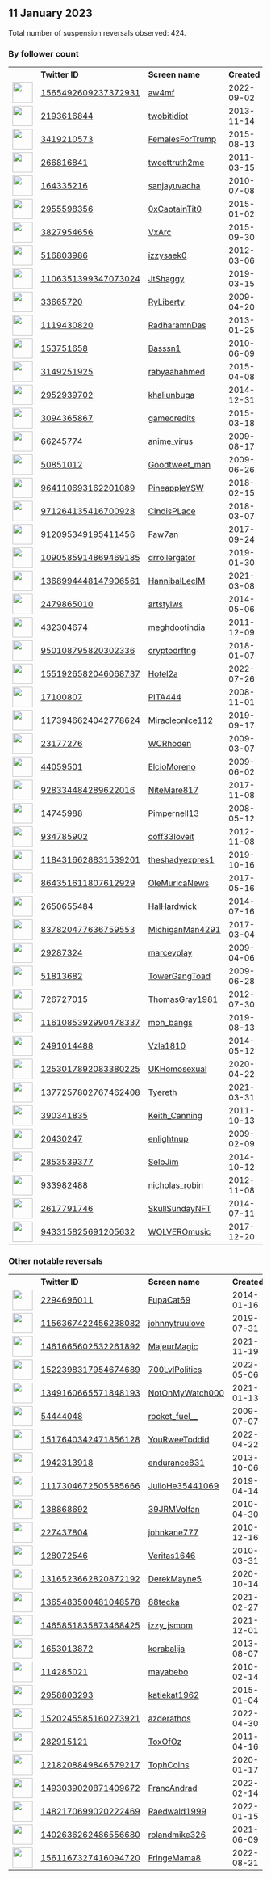 
## 11 January 2023
Total number of suspension reversals observed: 424.

### By follower count
<table><tr><th></th><th align="left">Twitter ID</th><th align="left">Screen name</th>
<th align="left">Created</th><th align="left">Status</th><th align="left">Suspended</th><th align="left">Followers</th>
<tr><td><a href="https://pbs.twimg.com/profile_images/1572941416048873475/mxm578Ct_normal.jpg"><img src="https://pbs.twimg.com/profile_images/1572941416048873475/mxm578Ct_normal.jpg" width="40px" height="40px" align="center"/></a></td><td><a href="https://twitter.com/intent/user?user_id=1565492609237372931">1565492609237372931</a></td><td><a href="https://twitter.com/aw4mf">aw4mf</a></td><td>2022-09-02</td><td align="center"></td><td>2022-12-30</td><td>552472</td></tr>
<tr><td><a href="https://pbs.twimg.com/profile_images/1574392800963174402/mea0sjf2_normal.jpg"><img src="https://pbs.twimg.com/profile_images/1574392800963174402/mea0sjf2_normal.jpg" width="40px" height="40px" align="center"/></a></td><td><a href="https://twitter.com/intent/user?user_id=2193616844">2193616844</a></td><td><a href="https://twitter.com/twobitidiot">twobitidiot</a></td><td>2013-11-14</td><td align="center"></td><td>2023-01-07</td><td>329048</td></tr>
<tr><td><a href="https://pbs.twimg.com/profile_images/1670128552224669702/194DQAy0_normal.jpg"><img src="https://pbs.twimg.com/profile_images/1670128552224669702/194DQAy0_normal.jpg" width="40px" height="40px" align="center"/></a></td><td><a href="https://twitter.com/intent/user?user_id=3419210573">3419210573</a></td><td><a href="https://twitter.com/FemalesForTrump">FemalesForTrump</a></td><td>2015-08-13</td><td align="center"></td><td></td><td>129482</td></tr>
<tr><td><a href="https://pbs.twimg.com/profile_images/1433491184165572618/a-SfaJgH_normal.jpg"><img src="https://pbs.twimg.com/profile_images/1433491184165572618/a-SfaJgH_normal.jpg" width="40px" height="40px" align="center"/></a></td><td><a href="https://twitter.com/intent/user?user_id=266816841">266816841</a></td><td><a href="https://twitter.com/tweettruth2me">tweettruth2me</a></td><td>2011-03-15</td><td align="center"></td><td>2022-11-17</td><td>93920</td></tr>
<tr><td><a href="https://pbs.twimg.com/profile_images/1132508105198039040/OfzZfH6V_normal.jpg"><img src="https://pbs.twimg.com/profile_images/1132508105198039040/OfzZfH6V_normal.jpg" width="40px" height="40px" align="center"/></a></td><td><a href="https://twitter.com/intent/user?user_id=164335216">164335216</a></td><td><a href="https://twitter.com/sanjayuvacha">sanjayuvacha</a></td><td>2010-07-08</td><td align="center"></td><td></td><td>92279</td></tr>
<tr><td><a href="https://pbs.twimg.com/profile_images/1669872335439155200/JMpDOAc4_normal.jpg"><img src="https://pbs.twimg.com/profile_images/1669872335439155200/JMpDOAc4_normal.jpg" width="40px" height="40px" align="center"/></a></td><td><a href="https://twitter.com/intent/user?user_id=2955598356">2955598356</a></td><td><a href="https://twitter.com/0xCaptainTit0">0xCaptainTit0</a></td><td>2015-01-02</td><td align="center"></td><td>2022-12-27</td><td>82143</td></tr>
<tr><td><a href="https://pbs.twimg.com/profile_images/1523393644396486656/LosD4TC1_normal.jpg"><img src="https://pbs.twimg.com/profile_images/1523393644396486656/LosD4TC1_normal.jpg" width="40px" height="40px" align="center"/></a></td><td><a href="https://twitter.com/intent/user?user_id=3827954656">3827954656</a></td><td><a href="https://twitter.com/VxArc">VxArc</a></td><td>2015-09-30</td><td align="center"></td><td>2022-09-30</td><td>62949</td></tr>
<tr><td><a href="https://pbs.twimg.com/profile_images/1637577994750271489/liUs-bhh_normal.jpg"><img src="https://pbs.twimg.com/profile_images/1637577994750271489/liUs-bhh_normal.jpg" width="40px" height="40px" align="center"/></a></td><td><a href="https://twitter.com/intent/user?user_id=516803986">516803986</a></td><td><a href="https://twitter.com/izzysaek0">izzysaek0</a></td><td>2012-03-06</td><td align="center"></td><td></td><td>62339</td></tr>
<tr><td><a href="https://pbs.twimg.com/profile_images/1385046416725319686/0mVau5Xr_normal.jpg"><img src="https://pbs.twimg.com/profile_images/1385046416725319686/0mVau5Xr_normal.jpg" width="40px" height="40px" align="center"/></a></td><td><a href="https://twitter.com/intent/user?user_id=1106351399347073024">1106351399347073024</a></td><td><a href="https://twitter.com/JtShaggy">JtShaggy</a></td><td>2019-03-15</td><td align="center"></td><td>2023-01-03</td><td>60917</td></tr>
<tr><td><a href="https://pbs.twimg.com/profile_images/1179270612096651265/buGHnc3i_normal.jpg"><img src="https://pbs.twimg.com/profile_images/1179270612096651265/buGHnc3i_normal.jpg" width="40px" height="40px" align="center"/></a></td><td><a href="https://twitter.com/intent/user?user_id=33665720">33665720</a></td><td><a href="https://twitter.com/RyLiberty">RyLiberty</a></td><td>2009-04-20</td><td align="center"></td><td></td><td>54439</td></tr>
<tr><td><a href="https://pbs.twimg.com/profile_images/1391309505590284288/kj7OgJ0H_normal.jpg"><img src="https://pbs.twimg.com/profile_images/1391309505590284288/kj7OgJ0H_normal.jpg" width="40px" height="40px" align="center"/></a></td><td><a href="https://twitter.com/intent/user?user_id=1119430820">1119430820</a></td><td><a href="https://twitter.com/RadharamnDas">RadharamnDas</a></td><td>2013-01-25</td><td align="center"></td><td>2022-11-21</td><td>50555</td></tr>
<tr><td><a href="https://pbs.twimg.com/profile_images/1354214268883902464/ThvQ3r8B_normal.jpg"><img src="https://pbs.twimg.com/profile_images/1354214268883902464/ThvQ3r8B_normal.jpg" width="40px" height="40px" align="center"/></a></td><td><a href="https://twitter.com/intent/user?user_id=153751658">153751658</a></td><td><a href="https://twitter.com/Basssn1">Basssn1</a></td><td>2010-06-09</td><td align="center"></td><td>2022-11-22</td><td>44905</td></tr>
<tr><td><a href="https://pbs.twimg.com/profile_images/1623497262084108289/KCDkQ05N_normal.jpg"><img src="https://pbs.twimg.com/profile_images/1623497262084108289/KCDkQ05N_normal.jpg" width="40px" height="40px" align="center"/></a></td><td><a href="https://twitter.com/intent/user?user_id=3149251925">3149251925</a></td><td><a href="https://twitter.com/rabyaahahmed">rabyaahahmed</a></td><td>2015-04-08</td><td align="center"></td><td>2023-01-10</td><td>41222</td></tr>
<tr><td><a href="https://pbs.twimg.com/profile_images/1664627885863256065/9KwkudDu_normal.jpg"><img src="https://pbs.twimg.com/profile_images/1664627885863256065/9KwkudDu_normal.jpg" width="40px" height="40px" align="center"/></a></td><td><a href="https://twitter.com/intent/user?user_id=2952939702">2952939702</a></td><td><a href="https://twitter.com/khaliunbuga">khaliunbuga</a></td><td>2014-12-31</td><td align="center"></td><td>2022-04-09</td><td>37483</td></tr>
<tr><td><a href="https://pbs.twimg.com/profile_images/1484347380585562115/vK2NicFW_normal.jpg"><img src="https://pbs.twimg.com/profile_images/1484347380585562115/vK2NicFW_normal.jpg" width="40px" height="40px" align="center"/></a></td><td><a href="https://twitter.com/intent/user?user_id=3094365867">3094365867</a></td><td><a href="https://twitter.com/gamecredits">gamecredits</a></td><td>2015-03-18</td><td align="center"></td><td>2022-12-26</td><td>35936</td></tr>
<tr><td><a href="https://pbs.twimg.com/profile_images/1628910436560011265/WqsYVOuL_normal.jpg"><img src="https://pbs.twimg.com/profile_images/1628910436560011265/WqsYVOuL_normal.jpg" width="40px" height="40px" align="center"/></a></td><td><a href="https://twitter.com/intent/user?user_id=66245774">66245774</a></td><td><a href="https://twitter.com/anime_virus">anime_virus</a></td><td>2009-08-17</td><td align="center"></td><td>2023-01-08</td><td>31965</td></tr>
<tr><td><a href="https://pbs.twimg.com/profile_images/1347063976585293826/11EjcLnX_normal.jpg"><img src="https://pbs.twimg.com/profile_images/1347063976585293826/11EjcLnX_normal.jpg" width="40px" height="40px" align="center"/></a></td><td><a href="https://twitter.com/intent/user?user_id=50851012">50851012</a></td><td><a href="https://twitter.com/Goodtweet_man">Goodtweet_man</a></td><td>2009-06-26</td><td align="center"></td><td>2022-10-28</td><td>28784</td></tr>
<tr><td><a href="https://pbs.twimg.com/profile_images/1664254534116597760/UvDLkB0U_normal.jpg"><img src="https://pbs.twimg.com/profile_images/1664254534116597760/UvDLkB0U_normal.jpg" width="40px" height="40px" align="center"/></a></td><td><a href="https://twitter.com/intent/user?user_id=964110693162201089">964110693162201089</a></td><td><a href="https://twitter.com/PineappleYSW">PineappleYSW</a></td><td>2018-02-15</td><td align="center"></td><td>2023-01-04</td><td>24367</td></tr>
<tr><td><a href="https://pbs.twimg.com/profile_images/1669952195792625666/yg9TMDaN_normal.jpg"><img src="https://pbs.twimg.com/profile_images/1669952195792625666/yg9TMDaN_normal.jpg" width="40px" height="40px" align="center"/></a></td><td><a href="https://twitter.com/intent/user?user_id=971264135416700928">971264135416700928</a></td><td><a href="https://twitter.com/CindisPLace">CindisPLace</a></td><td>2018-03-07</td><td align="center"></td><td>2022-10-05</td><td>22631</td></tr>
<tr><td><a href="https://pbs.twimg.com/profile_images/1396775316627103747/kFivFIgf_normal.jpg"><img src="https://pbs.twimg.com/profile_images/1396775316627103747/kFivFIgf_normal.jpg" width="40px" height="40px" align="center"/></a></td><td><a href="https://twitter.com/intent/user?user_id=912095349195411456">912095349195411456</a></td><td><a href="https://twitter.com/Faw7an">Faw7an</a></td><td>2017-09-24</td><td align="center"></td><td>2022-12-18</td><td>22433</td></tr>
<tr><td><a href="https://pbs.twimg.com/profile_images/1615536746720100354/XWp3rYPO_normal.jpg"><img src="https://pbs.twimg.com/profile_images/1615536746720100354/XWp3rYPO_normal.jpg" width="40px" height="40px" align="center"/></a></td><td><a href="https://twitter.com/intent/user?user_id=1090585914869469185">1090585914869469185</a></td><td><a href="https://twitter.com/drrollergator">drrollergator</a></td><td>2019-01-30</td><td align="center"></td><td>2023-01-10</td><td>18763</td></tr>
<tr><td><a href="https://pbs.twimg.com/profile_images/1661161773200814080/IBTLnNA0_normal.jpg"><img src="https://pbs.twimg.com/profile_images/1661161773200814080/IBTLnNA0_normal.jpg" width="40px" height="40px" align="center"/></a></td><td><a href="https://twitter.com/intent/user?user_id=1368994448147906561">1368994448147906561</a></td><td><a href="https://twitter.com/HannibalLecIM">HannibalLecIM</a></td><td>2021-03-08</td><td align="center"></td><td>2022-12-15</td><td>15589</td></tr>
<tr><td><a href="https://pbs.twimg.com/profile_images/1663370693327683586/YPwOWL1s_normal.jpg"><img src="https://pbs.twimg.com/profile_images/1663370693327683586/YPwOWL1s_normal.jpg" width="40px" height="40px" align="center"/></a></td><td><a href="https://twitter.com/intent/user?user_id=2479865010">2479865010</a></td><td><a href="https://twitter.com/artstylws">artstylws</a></td><td>2014-05-06</td><td align="center">🔒</td><td></td><td>15487</td></tr>
<tr><td><a href="https://pbs.twimg.com/profile_images/1203747314306674689/09Ka69_f_normal.jpg"><img src="https://pbs.twimg.com/profile_images/1203747314306674689/09Ka69_f_normal.jpg" width="40px" height="40px" align="center"/></a></td><td><a href="https://twitter.com/intent/user?user_id=432304674">432304674</a></td><td><a href="https://twitter.com/meghdootindia">meghdootindia</a></td><td>2011-12-09</td><td align="center"></td><td></td><td>14266</td></tr>
<tr><td><a href="https://pbs.twimg.com/profile_images/1657230094006464512/qKjKlPZ1_normal.jpg"><img src="https://pbs.twimg.com/profile_images/1657230094006464512/qKjKlPZ1_normal.jpg" width="40px" height="40px" align="center"/></a></td><td><a href="https://twitter.com/intent/user?user_id=950108795820302336">950108795820302336</a></td><td><a href="https://twitter.com/cryptodrftng">cryptodrftng</a></td><td>2018-01-07</td><td align="center"></td><td>2023-01-07</td><td>13980</td></tr>
<tr><td><a href="https://pbs.twimg.com/profile_images/1667706226266763264/vcAoAMyo_normal.jpg"><img src="https://pbs.twimg.com/profile_images/1667706226266763264/vcAoAMyo_normal.jpg" width="40px" height="40px" align="center"/></a></td><td><a href="https://twitter.com/intent/user?user_id=1551926582046068737">1551926582046068737</a></td><td><a href="https://twitter.com/Hotel2a">Hotel2a</a></td><td>2022-07-26</td><td align="center"></td><td>2022-12-14</td><td>13907</td></tr>
<tr><td><a href="https://pbs.twimg.com/profile_images/836963891254976514/3EvCCBLT_normal.jpg"><img src="https://pbs.twimg.com/profile_images/836963891254976514/3EvCCBLT_normal.jpg" width="40px" height="40px" align="center"/></a></td><td><a href="https://twitter.com/intent/user?user_id=17100807">17100807</a></td><td><a href="https://twitter.com/PITA444">PITA444</a></td><td>2008-11-01</td><td align="center"></td><td></td><td>12368</td></tr>
<tr><td><a href="https://pbs.twimg.com/profile_images/1615584261779644416/73qImwe5_normal.jpg"><img src="https://pbs.twimg.com/profile_images/1615584261779644416/73qImwe5_normal.jpg" width="40px" height="40px" align="center"/></a></td><td><a href="https://twitter.com/intent/user?user_id=1173946624042778624">1173946624042778624</a></td><td><a href="https://twitter.com/MiracleonIce112">MiracleonIce112</a></td><td>2019-09-17</td><td align="center"></td><td></td><td>11725</td></tr>
<tr><td><a href="https://abs.twimg.com/sticky/default_profile_images/default_profile_normal.png"><img src="https://abs.twimg.com/sticky/default_profile_images/default_profile_normal.png" width="40px" height="40px" align="center"/></a></td><td><a href="https://twitter.com/intent/user?user_id=23177276">23177276</a></td><td><a href="https://twitter.com/WCRhoden">WCRhoden</a></td><td>2009-03-07</td><td align="center"></td><td>2022-12-20</td><td>11685</td></tr>
<tr><td><a href="https://pbs.twimg.com/profile_images/1653428381583650818/f7hRiRqx_normal.jpg"><img src="https://pbs.twimg.com/profile_images/1653428381583650818/f7hRiRqx_normal.jpg" width="40px" height="40px" align="center"/></a></td><td><a href="https://twitter.com/intent/user?user_id=44059501">44059501</a></td><td><a href="https://twitter.com/ElcioMoreno">ElcioMoreno</a></td><td>2009-06-02</td><td align="center"></td><td>2022-09-28</td><td>11654</td></tr>
<tr><td><a href="https://pbs.twimg.com/profile_images/1613187294046871552/gvmyylpA_normal.jpg"><img src="https://pbs.twimg.com/profile_images/1613187294046871552/gvmyylpA_normal.jpg" width="40px" height="40px" align="center"/></a></td><td><a href="https://twitter.com/intent/user?user_id=928334484289622016">928334484289622016</a></td><td><a href="https://twitter.com/NiteMare817">NiteMare817</a></td><td>2017-11-08</td><td align="center"></td><td></td><td>11424</td></tr>
<tr><td><a href="https://pbs.twimg.com/profile_images/989352465484005376/lgTUmcPy_normal.jpg"><img src="https://pbs.twimg.com/profile_images/989352465484005376/lgTUmcPy_normal.jpg" width="40px" height="40px" align="center"/></a></td><td><a href="https://twitter.com/intent/user?user_id=14745988">14745988</a></td><td><a href="https://twitter.com/Pimpernell13">Pimpernell13</a></td><td>2008-05-12</td><td align="center"></td><td>2022-07-16</td><td>11267</td></tr>
<tr><td><a href="https://pbs.twimg.com/profile_images/1617728551242825728/12bOxg3E_normal.jpg"><img src="https://pbs.twimg.com/profile_images/1617728551242825728/12bOxg3E_normal.jpg" width="40px" height="40px" align="center"/></a></td><td><a href="https://twitter.com/intent/user?user_id=934785902">934785902</a></td><td><a href="https://twitter.com/coff33loveit">coff33loveit</a></td><td>2012-11-08</td><td align="center"></td><td></td><td>10097</td></tr>
<tr><td><a href="https://pbs.twimg.com/profile_images/1184318081499389952/tHBeoDnE_normal.jpg"><img src="https://pbs.twimg.com/profile_images/1184318081499389952/tHBeoDnE_normal.jpg" width="40px" height="40px" align="center"/></a></td><td><a href="https://twitter.com/intent/user?user_id=1184316628831539201">1184316628831539201</a></td><td><a href="https://twitter.com/theshadyexpres1">theshadyexpres1</a></td><td>2019-10-16</td><td align="center"></td><td></td><td>9961</td></tr>
<tr><td><a href="https://pbs.twimg.com/profile_images/1632977800691892225/sdJKLvuR_normal.jpg"><img src="https://pbs.twimg.com/profile_images/1632977800691892225/sdJKLvuR_normal.jpg" width="40px" height="40px" align="center"/></a></td><td><a href="https://twitter.com/intent/user?user_id=864351611807612929">864351611807612929</a></td><td><a href="https://twitter.com/OleMuricaNews">OleMuricaNews</a></td><td>2017-05-16</td><td align="center"></td><td>2022-07-15</td><td>9505</td></tr>
<tr><td><a href="https://pbs.twimg.com/profile_images/831456677983576064/8syLj45D_normal.jpg"><img src="https://pbs.twimg.com/profile_images/831456677983576064/8syLj45D_normal.jpg" width="40px" height="40px" align="center"/></a></td><td><a href="https://twitter.com/intent/user?user_id=2650655484">2650655484</a></td><td><a href="https://twitter.com/HalHardwick">HalHardwick</a></td><td>2014-07-16</td><td align="center"></td><td></td><td>9283</td></tr>
<tr><td><a href="https://pbs.twimg.com/profile_images/845273422703841280/RTFxSgiY_normal.jpg"><img src="https://pbs.twimg.com/profile_images/845273422703841280/RTFxSgiY_normal.jpg" width="40px" height="40px" align="center"/></a></td><td><a href="https://twitter.com/intent/user?user_id=837820477636759553">837820477636759553</a></td><td><a href="https://twitter.com/MichiganMan4291">MichiganMan4291</a></td><td>2017-03-04</td><td align="center"></td><td></td><td>8944</td></tr>
<tr><td><a href="https://pbs.twimg.com/profile_images/1455236132627697671/ECI4-lL7_normal.jpg"><img src="https://pbs.twimg.com/profile_images/1455236132627697671/ECI4-lL7_normal.jpg" width="40px" height="40px" align="center"/></a></td><td><a href="https://twitter.com/intent/user?user_id=29287324">29287324</a></td><td><a href="https://twitter.com/marceyplay">marceyplay</a></td><td>2009-04-06</td><td align="center"></td><td>2023-01-09</td><td>8248</td></tr>
<tr><td><a href="https://pbs.twimg.com/profile_images/1615696097636220928/F4xoYP7d_normal.jpg"><img src="https://pbs.twimg.com/profile_images/1615696097636220928/F4xoYP7d_normal.jpg" width="40px" height="40px" align="center"/></a></td><td><a href="https://twitter.com/intent/user?user_id=51813682">51813682</a></td><td><a href="https://twitter.com/TowerGangToad">TowerGangToad</a></td><td>2009-06-28</td><td align="center"></td><td>2022-11-20</td><td>7536</td></tr>
<tr><td><a href="https://pbs.twimg.com/profile_images/1334114699248623619/z-NTRmfe_normal.jpg"><img src="https://pbs.twimg.com/profile_images/1334114699248623619/z-NTRmfe_normal.jpg" width="40px" height="40px" align="center"/></a></td><td><a href="https://twitter.com/intent/user?user_id=726727015">726727015</a></td><td><a href="https://twitter.com/ThomasGray1981">ThomasGray1981</a></td><td>2012-07-30</td><td align="center"></td><td>2023-01-06</td><td>7227</td></tr>
<tr><td><a href="https://pbs.twimg.com/profile_images/1583368221620670464/vFYTdkt5_normal.jpg"><img src="https://pbs.twimg.com/profile_images/1583368221620670464/vFYTdkt5_normal.jpg" width="40px" height="40px" align="center"/></a></td><td><a href="https://twitter.com/intent/user?user_id=1161085392990478337">1161085392990478337</a></td><td><a href="https://twitter.com/moh_bangs">moh_bangs</a></td><td>2019-08-13</td><td align="center"></td><td>2022-12-18</td><td>6614</td></tr>
<tr><td><a href="https://pbs.twimg.com/profile_images/1598817606189948929/zCFJAL6T_normal.jpg"><img src="https://pbs.twimg.com/profile_images/1598817606189948929/zCFJAL6T_normal.jpg" width="40px" height="40px" align="center"/></a></td><td><a href="https://twitter.com/intent/user?user_id=2491014488">2491014488</a></td><td><a href="https://twitter.com/Vzla1810">Vzla1810</a></td><td>2014-05-12</td><td align="center"></td><td>2023-01-08</td><td>5272</td></tr>
<tr><td><a href="https://pbs.twimg.com/profile_images/1671626418147426304/gidVQd1r_normal.jpg"><img src="https://pbs.twimg.com/profile_images/1671626418147426304/gidVQd1r_normal.jpg" width="40px" height="40px" align="center"/></a></td><td><a href="https://twitter.com/intent/user?user_id=1253017892083380225">1253017892083380225</a></td><td><a href="https://twitter.com/UKHomosexual">UKHomosexual</a></td><td>2020-04-22</td><td align="center"></td><td>2022-10-11</td><td>5256</td></tr>
<tr><td><a href="https://pbs.twimg.com/profile_images/1663631053649584128/KkqCwclb_normal.jpg"><img src="https://pbs.twimg.com/profile_images/1663631053649584128/KkqCwclb_normal.jpg" width="40px" height="40px" align="center"/></a></td><td><a href="https://twitter.com/intent/user?user_id=1377257802767462408">1377257802767462408</a></td><td><a href="https://twitter.com/Tyereth">Tyereth</a></td><td>2021-03-31</td><td align="center"></td><td>2023-01-08</td><td>4909</td></tr>
<tr><td><a href="https://pbs.twimg.com/profile_images/1306136657574473730/joBgOau3_normal.jpg"><img src="https://pbs.twimg.com/profile_images/1306136657574473730/joBgOau3_normal.jpg" width="40px" height="40px" align="center"/></a></td><td><a href="https://twitter.com/intent/user?user_id=390341835">390341835</a></td><td><a href="https://twitter.com/Keith_Canning">Keith_Canning</a></td><td>2011-10-13</td><td align="center"></td><td>2022-11-08</td><td>4853</td></tr>
<tr><td><a href="https://pbs.twimg.com/profile_images/1621507472531021826/mnXCN6pL_normal.jpg"><img src="https://pbs.twimg.com/profile_images/1621507472531021826/mnXCN6pL_normal.jpg" width="40px" height="40px" align="center"/></a></td><td><a href="https://twitter.com/intent/user?user_id=20430247">20430247</a></td><td><a href="https://twitter.com/enlightnup">enlightnup</a></td><td>2009-02-09</td><td align="center"></td><td></td><td>4841</td></tr>
<tr><td><a href="https://pbs.twimg.com/profile_images/1523827934359871488/i78tsqo3_normal.jpg"><img src="https://pbs.twimg.com/profile_images/1523827934359871488/i78tsqo3_normal.jpg" width="40px" height="40px" align="center"/></a></td><td><a href="https://twitter.com/intent/user?user_id=2853539377">2853539377</a></td><td><a href="https://twitter.com/SelbJim">SelbJim</a></td><td>2014-10-12</td><td align="center"></td><td>2022-09-24</td><td>4702</td></tr>
<tr><td><a href="https://pbs.twimg.com/profile_images/808650477533593600/5FP8oC3F_normal.jpg"><img src="https://pbs.twimg.com/profile_images/808650477533593600/5FP8oC3F_normal.jpg" width="40px" height="40px" align="center"/></a></td><td><a href="https://twitter.com/intent/user?user_id=933982488">933982488</a></td><td><a href="https://twitter.com/nicholas_robin">nicholas_robin</a></td><td>2012-11-08</td><td align="center">🚫</td><td>2022-07-24</td><td>4615</td></tr>
<tr><td><a href="https://pbs.twimg.com/profile_images/1656312747758440448/-iRiG-MS_normal.jpg"><img src="https://pbs.twimg.com/profile_images/1656312747758440448/-iRiG-MS_normal.jpg" width="40px" height="40px" align="center"/></a></td><td><a href="https://twitter.com/intent/user?user_id=2617791746">2617791746</a></td><td><a href="https://twitter.com/SkullSundayNFT">SkullSundayNFT</a></td><td>2014-07-11</td><td align="center"></td><td>2022-12-15</td><td>4528</td></tr>
<tr><td><a href="https://pbs.twimg.com/profile_images/1620890125634007040/tRVPn-8z_normal.jpg"><img src="https://pbs.twimg.com/profile_images/1620890125634007040/tRVPn-8z_normal.jpg" width="40px" height="40px" align="center"/></a></td><td><a href="https://twitter.com/intent/user?user_id=943315825691205632">943315825691205632</a></td><td><a href="https://twitter.com/WOLVEROmusic">WOLVEROmusic</a></td><td>2017-12-20</td><td align="center"></td><td>2022-04-30</td><td>4123</td></tr>
</table>

### Other notable reversals
<table><tr><th></th><th align="left">Twitter ID</th><th align="left">Screen name</th>
<th align="left">Created</th><th align="left">Status</th><th align="left">Suspended</th><th align="left">Followers</th>
<tr><td><a href="https://pbs.twimg.com/profile_images/1274383317199134720/VUPwl1fy_normal.jpg"><img src="https://pbs.twimg.com/profile_images/1274383317199134720/VUPwl1fy_normal.jpg" width="40px" height="40px" align="center"/></a></td><td><a href="https://twitter.com/intent/user?user_id=2294696011">2294696011</a></td><td><a href="https://twitter.com/FupaCat69">FupaCat69</a></td><td>2014-01-16</td><td align="center"></td><td>2022-12-11</td><td>38</td></tr>
<tr><td><a href="https://pbs.twimg.com/profile_images/1666617261761626112/7c3Juo9__normal.jpg"><img src="https://pbs.twimg.com/profile_images/1666617261761626112/7c3Juo9__normal.jpg" width="40px" height="40px" align="center"/></a></td><td><a href="https://twitter.com/intent/user?user_id=1156367422456238082">1156367422456238082</a></td><td><a href="https://twitter.com/johnnytruulove">johnnytruulove</a></td><td>2019-07-31</td><td align="center">🔒</td><td>2022-12-11</td><td>130</td></tr>
<tr><td><a href="https://pbs.twimg.com/profile_images/1461666808101015552/fYiKLAdf_normal.jpg"><img src="https://pbs.twimg.com/profile_images/1461666808101015552/fYiKLAdf_normal.jpg" width="40px" height="40px" align="center"/></a></td><td><a href="https://twitter.com/intent/user?user_id=1461665602532261892">1461665602532261892</a></td><td><a href="https://twitter.com/MajeurMagic">MajeurMagic</a></td><td>2021-11-19</td><td align="center">👋</td><td>2023-01-09</td><td>533</td></tr>
<tr><td><a href="https://pbs.twimg.com/profile_images/1522398376997888003/hgRvo6Np_normal.jpg"><img src="https://pbs.twimg.com/profile_images/1522398376997888003/hgRvo6Np_normal.jpg" width="40px" height="40px" align="center"/></a></td><td><a href="https://twitter.com/intent/user?user_id=1522398317954674689">1522398317954674689</a></td><td><a href="https://twitter.com/700LvlPolitics">700LvlPolitics</a></td><td>2022-05-06</td><td align="center"></td><td>2023-01-06</td><td>139</td></tr>
<tr><td><a href="https://pbs.twimg.com/profile_images/1617730286464147456/xht1-2uV_normal.jpg"><img src="https://pbs.twimg.com/profile_images/1617730286464147456/xht1-2uV_normal.jpg" width="40px" height="40px" align="center"/></a></td><td><a href="https://twitter.com/intent/user?user_id=1349160665571848193">1349160665571848193</a></td><td><a href="https://twitter.com/NotOnMyWatch000">NotOnMyWatch000</a></td><td>2021-01-13</td><td align="center"></td><td>2022-12-13</td><td>1952</td></tr>
<tr><td><a href="https://pbs.twimg.com/profile_images/1394842390435975169/sOJi02zc_normal.jpg"><img src="https://pbs.twimg.com/profile_images/1394842390435975169/sOJi02zc_normal.jpg" width="40px" height="40px" align="center"/></a></td><td><a href="https://twitter.com/intent/user?user_id=54444048">54444048</a></td><td><a href="https://twitter.com/rocket_fuel__">rocket_fuel__</a></td><td>2009-07-07</td><td align="center">🔒</td><td>2023-01-09</td><td>1293</td></tr>
<tr><td><a href="https://pbs.twimg.com/profile_images/1671219344276062214/2zTDlXqG_normal.jpg"><img src="https://pbs.twimg.com/profile_images/1671219344276062214/2zTDlXqG_normal.jpg" width="40px" height="40px" align="center"/></a></td><td><a href="https://twitter.com/intent/user?user_id=1517640342471856128">1517640342471856128</a></td><td><a href="https://twitter.com/YouRweeToddid">YouRweeToddid</a></td><td>2022-04-22</td><td align="center"></td><td>2023-01-05</td><td>696</td></tr>
<tr><td><a href="https://pbs.twimg.com/profile_images/1629053307825098752/xIWXSmbX_normal.jpg"><img src="https://pbs.twimg.com/profile_images/1629053307825098752/xIWXSmbX_normal.jpg" width="40px" height="40px" align="center"/></a></td><td><a href="https://twitter.com/intent/user?user_id=1942313918">1942313918</a></td><td><a href="https://twitter.com/endurance831">endurance831</a></td><td>2013-10-06</td><td align="center"></td><td>2023-01-08</td><td>345</td></tr>
<tr><td><a href="https://pbs.twimg.com/profile_images/1465833727779434497/RhL1d_9s_normal.jpg"><img src="https://pbs.twimg.com/profile_images/1465833727779434497/RhL1d_9s_normal.jpg" width="40px" height="40px" align="center"/></a></td><td><a href="https://twitter.com/intent/user?user_id=1117304672505585666">1117304672505585666</a></td><td><a href="https://twitter.com/JulioHe35441069">JulioHe35441069</a></td><td>2019-04-14</td><td align="center"></td><td>2022-12-03</td><td>145</td></tr>
<tr><td><a href="https://pbs.twimg.com/profile_images/1656305512680488960/kdKoTOl4_normal.jpg"><img src="https://pbs.twimg.com/profile_images/1656305512680488960/kdKoTOl4_normal.jpg" width="40px" height="40px" align="center"/></a></td><td><a href="https://twitter.com/intent/user?user_id=138868692">138868692</a></td><td><a href="https://twitter.com/39JRMVolfan">39JRMVolfan</a></td><td>2010-04-30</td><td align="center"></td><td>2022-12-30</td><td>1175</td></tr>
<tr><td><a href="https://pbs.twimg.com/profile_images/1559286319012003840/1DbYISjj_normal.jpg"><img src="https://pbs.twimg.com/profile_images/1559286319012003840/1DbYISjj_normal.jpg" width="40px" height="40px" align="center"/></a></td><td><a href="https://twitter.com/intent/user?user_id=227437804">227437804</a></td><td><a href="https://twitter.com/johnkane777">johnkane777</a></td><td>2010-12-16</td><td align="center"></td><td>2022-12-12</td><td>580</td></tr>
<tr><td><a href="https://pbs.twimg.com/profile_images/1442280696844804096/E6-6teWF_normal.jpg"><img src="https://pbs.twimg.com/profile_images/1442280696844804096/E6-6teWF_normal.jpg" width="40px" height="40px" align="center"/></a></td><td><a href="https://twitter.com/intent/user?user_id=128072546">128072546</a></td><td><a href="https://twitter.com/Veritas1646">Veritas1646</a></td><td>2010-03-31</td><td align="center"></td><td>2023-01-07</td><td>330</td></tr>
<tr><td><a href="https://pbs.twimg.com/profile_images/1588701759584710656/rf9X2sqO_normal.jpg"><img src="https://pbs.twimg.com/profile_images/1588701759584710656/rf9X2sqO_normal.jpg" width="40px" height="40px" align="center"/></a></td><td><a href="https://twitter.com/intent/user?user_id=1316523662820872192">1316523662820872192</a></td><td><a href="https://twitter.com/DerekMayne5">DerekMayne5</a></td><td>2020-10-14</td><td align="center"></td><td>2023-01-07</td><td>230</td></tr>
<tr><td><a href="https://pbs.twimg.com/profile_images/1660564378041856000/10gBZhzW_normal.jpg"><img src="https://pbs.twimg.com/profile_images/1660564378041856000/10gBZhzW_normal.jpg" width="40px" height="40px" align="center"/></a></td><td><a href="https://twitter.com/intent/user?user_id=1365483500481048578">1365483500481048578</a></td><td><a href="https://twitter.com/88tecka">88tecka</a></td><td>2021-02-27</td><td align="center"></td><td>2023-01-07</td><td>163</td></tr>
<tr><td><a href="https://pbs.twimg.com/profile_images/1645480737347338270/BE4Gxfra_normal.jpg"><img src="https://pbs.twimg.com/profile_images/1645480737347338270/BE4Gxfra_normal.jpg" width="40px" height="40px" align="center"/></a></td><td><a href="https://twitter.com/intent/user?user_id=1465851835873468425">1465851835873468425</a></td><td><a href="https://twitter.com/izzy_jsmom">izzy_jsmom</a></td><td>2021-12-01</td><td align="center"></td><td>2023-01-08</td><td>563</td></tr>
<tr><td><a href="https://pbs.twimg.com/profile_images/378800000261750607/45eea4d90df5e7c3e8679247591e6937_normal.jpeg"><img src="https://pbs.twimg.com/profile_images/378800000261750607/45eea4d90df5e7c3e8679247591e6937_normal.jpeg" width="40px" height="40px" align="center"/></a></td><td><a href="https://twitter.com/intent/user?user_id=1653013872">1653013872</a></td><td><a href="https://twitter.com/korabalija">korabalija</a></td><td>2013-08-07</td><td align="center"></td><td>2022-12-12</td><td>66</td></tr>
<tr><td><a href="https://pbs.twimg.com/profile_images/1415988351006613514/MO1nloH0_normal.jpg"><img src="https://pbs.twimg.com/profile_images/1415988351006613514/MO1nloH0_normal.jpg" width="40px" height="40px" align="center"/></a></td><td><a href="https://twitter.com/intent/user?user_id=114285021">114285021</a></td><td><a href="https://twitter.com/mayabebo">mayabebo</a></td><td>2010-02-14</td><td align="center"></td><td>2023-01-09</td><td>1677</td></tr>
<tr><td><a href="https://pbs.twimg.com/profile_images/551815244188626944/1hk2DG6a_normal.jpeg"><img src="https://pbs.twimg.com/profile_images/551815244188626944/1hk2DG6a_normal.jpeg" width="40px" height="40px" align="center"/></a></td><td><a href="https://twitter.com/intent/user?user_id=2958803293">2958803293</a></td><td><a href="https://twitter.com/katiekat1962">katiekat1962</a></td><td>2015-01-04</td><td align="center"></td><td>2023-01-05</td><td>2481</td></tr>
<tr><td><a href="https://pbs.twimg.com/profile_images/1670753475461013505/cFTKASqj_normal.jpg"><img src="https://pbs.twimg.com/profile_images/1670753475461013505/cFTKASqj_normal.jpg" width="40px" height="40px" align="center"/></a></td><td><a href="https://twitter.com/intent/user?user_id=1520245585160273921">1520245585160273921</a></td><td><a href="https://twitter.com/azderathos">azderathos</a></td><td>2022-04-30</td><td align="center"></td><td>2023-01-06</td><td>145</td></tr>
<tr><td><a href="https://pbs.twimg.com/profile_images/1652233819792236544/yYq7LnNb_normal.jpg"><img src="https://pbs.twimg.com/profile_images/1652233819792236544/yYq7LnNb_normal.jpg" width="40px" height="40px" align="center"/></a></td><td><a href="https://twitter.com/intent/user?user_id=282915121">282915121</a></td><td><a href="https://twitter.com/ToxOfOz">ToxOfOz</a></td><td>2011-04-16</td><td align="center"></td><td>2023-01-08</td><td>406</td></tr>
<tr><td><a href="https://pbs.twimg.com/profile_images/1656720362334216196/nS0GMkAa_normal.jpg"><img src="https://pbs.twimg.com/profile_images/1656720362334216196/nS0GMkAa_normal.jpg" width="40px" height="40px" align="center"/></a></td><td><a href="https://twitter.com/intent/user?user_id=1218208849846579217">1218208849846579217</a></td><td><a href="https://twitter.com/TophCoins">TophCoins</a></td><td>2020-01-17</td><td align="center"></td><td>2022-12-15</td><td>4039</td></tr>
<tr><td><a href="https://pbs.twimg.com/profile_images/1557872449059946497/V7-PdQQS_normal.jpg"><img src="https://pbs.twimg.com/profile_images/1557872449059946497/V7-PdQQS_normal.jpg" width="40px" height="40px" align="center"/></a></td><td><a href="https://twitter.com/intent/user?user_id=1493039020871409672">1493039020871409672</a></td><td><a href="https://twitter.com/FrancAndrad">FrancAndrad</a></td><td>2022-02-14</td><td align="center"></td><td>2023-01-05</td><td>77</td></tr>
<tr><td><a href="https://pbs.twimg.com/profile_images/1666993682162089984/Sl5HuXjP_normal.jpg"><img src="https://pbs.twimg.com/profile_images/1666993682162089984/Sl5HuXjP_normal.jpg" width="40px" height="40px" align="center"/></a></td><td><a href="https://twitter.com/intent/user?user_id=1482170699020222469">1482170699020222469</a></td><td><a href="https://twitter.com/Raedwald1999">Raedwald1999</a></td><td>2022-01-15</td><td align="center"></td><td>2023-01-06</td><td>92</td></tr>
<tr><td><a href="https://pbs.twimg.com/profile_images/1402636657736699910/ZaDIhrvs_normal.jpg"><img src="https://pbs.twimg.com/profile_images/1402636657736699910/ZaDIhrvs_normal.jpg" width="40px" height="40px" align="center"/></a></td><td><a href="https://twitter.com/intent/user?user_id=1402636262486556680">1402636262486556680</a></td><td><a href="https://twitter.com/rolandmike326">rolandmike326</a></td><td>2021-06-09</td><td align="center"></td><td>2022-12-18</td><td>188</td></tr>
<tr><td><a href="https://pbs.twimg.com/profile_images/1649057396139122689/5pBuUij0_normal.jpg"><img src="https://pbs.twimg.com/profile_images/1649057396139122689/5pBuUij0_normal.jpg" width="40px" height="40px" align="center"/></a></td><td><a href="https://twitter.com/intent/user?user_id=1561167327416094720">1561167327416094720</a></td><td><a href="https://twitter.com/FringeMama8">FringeMama8</a></td><td>2022-08-21</td><td align="center"></td><td>2022-12-06</td><td>754</td></tr>
</table>
